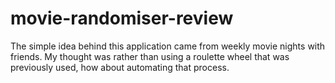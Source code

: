 # movie-randomiser-review
The simple idea behind this application came from weekly movie nights with friends. My thought was rather than using a roulette wheel that was previously used, how about automating that process.
